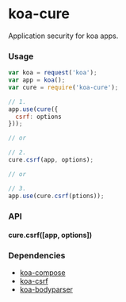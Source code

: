 # koa-cure

Application security for koa apps.

### Usage

```js
var koa = request('koa');
var app = koa();
var cure = require('koa-cure');

// 1.
app.use(cure({
  csrf: options
}));

// or

// 2.
cure.csrf(app, options);

// or

// 3.
app.use(cure.csrf(ptions));
```

### API

#### cure.csrf([app, options])

### Dependencies

* [koa-compose](https://github.com/koajs/compose)
* [koa-csrf](https://github.com/koajs/csrf)
* [koa-bodyparser](https://github.com/dead-horse/koa-body-parser)
